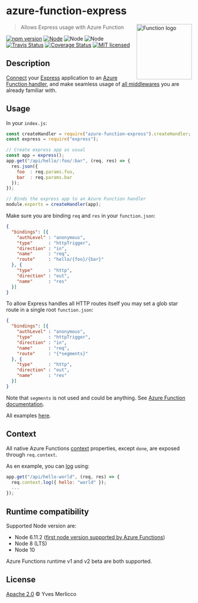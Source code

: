 # azure-function-express

<a href="https://azure.microsoft.com/en-us/services/functions/">
  <img align="right" alt="Function logo" src="docs/media/function.png" title="Function" width="150"/>
</a>

> Allows Express usage with Azure Function

[![npm version](https://img.shields.io/npm/v/azure-function-express.svg)](https://www.npmjs.com/package/azure-function-express)
[![Node](https://img.shields.io/badge/node-v6-blue.svg)](https://github.com/Azure/azure-webjobs-sdk-script/issues/2036#issuecomment-336942961)
![Node](https://img.shields.io/badge/node-v8-blue.svg)
![Node](https://img.shields.io/badge/node-v10-blue.svg)
[![Travis Status](https://img.shields.io/travis/yvele/azure-function-express/master.svg?label=travis)](https://travis-ci.org/yvele/azure-function-express)
[![Coverage Status](https://img.shields.io/codecov/c/github/yvele/azure-function-express/master.svg)](https://codecov.io/github/yvele/azure-function-express)
[![MIT licensed](https://img.shields.io/badge/License-Apache%202.0-blue.svg)](LICENSE)


## Description

[Connect](https://github.com/senchalabs/connect) your [Express](https://expressjs.com) application to an [Azure Function handler](https://docs.microsoft.com/en-us/azure/azure-functions/functions-reference-node), and make seamless usage of [all middlewares](http://expressjs.com/en/guide/using-middleware.html) you are already familiar with.


## Usage

In your `index.js`:

```js
const createHandler = require("azure-function-express").createHandler;
const express = require("express");

// Create express app as usual
const app = express();
app.get("/api/hello/:foo/:bar", (req, res) => {
  res.json({
    foo  : req.params.foo,
    bar  : req.params.bar
  });
});

// Binds the express app to an Azure Function handler
module.exports = createHandler(app);
```

Make sure you are binding `req` and `res` in your `function.json`:

```json
{
  "bindings": [{
    "authLevel" : "anonymous",
    "type"      : "httpTrigger",
    "direction" : "in",
    "name"      : "req",
    "route"     : "hello/{foo}/{bar}"
  }, {
    "type"      : "http",
    "direction" : "out",
    "name"      : "res"
  }]
}
```

To allow Express handles all HTTP routes itself you may set a glob star route in a single root `function.json`:

```json
{
  "bindings": [{
    "authLevel" : "anonymous",
    "type"      : "httpTrigger",
    "direction" : "in",
    "name"      : "req",
    "route"     : "{*segments}"
  }, {
    "type"      : "http",
    "direction" : "out",
    "name"      : "res"
  }]
}
```

Note that `segments` is not used and could be anything. See [Azure Function documentation](https://github.com/Azure/azure-webjobs-sdk-script/wiki/Http-Functions).

All examples [here](/examples/).


## Context

All native Azure Functions [context](https://docs.microsoft.com/en-us/azure/azure-functions/functions-reference-node#context-object) properties, except `done`, are exposed through `req.context`.

As en example, you can [log](https://docs.microsoft.com/en-us/azure/azure-functions/functions-reference-node#writing-trace-output-to-the-console) using:

```js
app.get("/api/hello-world", (req, res) => {
  req.context.log({ hello: "world" });
  ...
});
```


## Runtime compatibility

Supported Node version are:
 - Node 6.11.2 ([first node version supported by Azure Functions](https://github.com/Azure/azure-webjobs-sdk-script/issues/2036#issuecomment-336942961))
 - Node 8 (LTS)
 - Node 10

Azure Functions runtime v1 and v2 beta are both supported.


## License

[Apache 2.0](LICENSE) © Yves Merlicco
